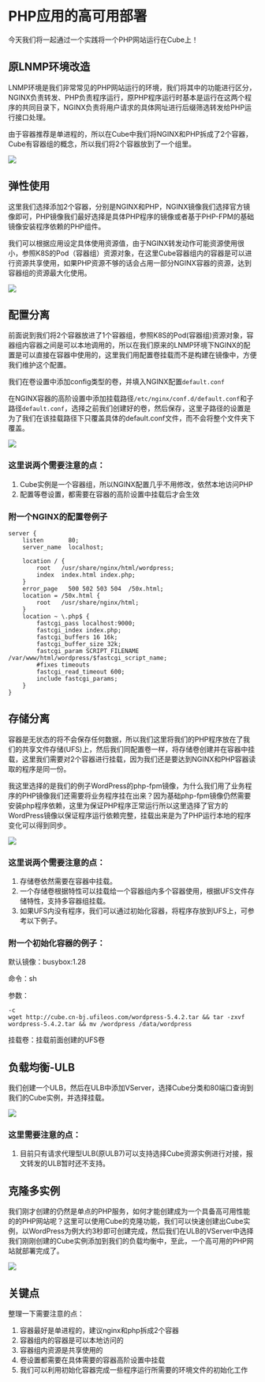 # PHP应用的高可用部署

今天我们将一起通过一个实践将一个PHP网站运行在Cube上！

## 原LNMP环境改造

LNMP环境是我们非常常见的PHP网站运行的环境，我们将其中的功能进行区分，NGINX负责转发、PHP负责程序运行，原PHP程序运行时基本是运行在这两个程序的共同目录下，NGINX负责将用户请求的具体网址进行后缀筛选转发给PHP运行接口处理。

由于容器推荐是单进程的，所以在Cube中我们将NGINX和PHP拆成了2个容器，Cube有容器组的概念，所以我们将2个容器放到了一个组里。

![](../images/quickstar/php-lnmp.png)

## 弹性使用

这里我们选择添加2个容器，分别是NGINX和PHP，NGINX镜像我们选择官方镜像即可，PHP镜像我们最好选择是具体PHP程序的镜像或者基于PHP-FPM的基础镜像安装程序依赖的PHP组件。

我们可以根据应用设定具体使用资源值，由于NGINX转发动作可能资源使用很小，参照K8S的Pod（容器组）资源对象，在这里Cube容器组内的容器是可以进行资源共享使用，如果PHP资源不够的话会占用一部分NGINX容器的资源，达到容器组的资源最大化使用。

![](../images/quickstar/php-2container.png)

## 配置分离

前面说到我们将2个容器放进了1个容器组，参照K8S的Pod(容器组)资源对象，容器组内容器之间是可以本地调用的，所以在我们原来的LNMP环境下NGINX的配置是可以直接在容器中使用的，这里我们用配置卷挂载而不是构建在镜像中，方便我们维护这个配置。

我们在卷设置中添加config类型的卷，并填入NGINX配置`default.conf`

在NGINX容器的高阶设置中添加挂载路径`/etc/nginx/conf.d/default.conf`和子路径`default.conf`，选择之前我们创建好的卷，然后保存，这里子路径的设置是为了我们在该挂载路径下只覆盖具体的default.conf文件，而不会将整个文件夹下覆盖。

![](../images/quickstar/php-config.png)

### 这里说两个需要注意的点：

1. Cube实例是一个容器组，所以NGINX配置几乎不用修改，依然本地访问PHP
2. 配置等卷设置，都需要在容器的高阶设置中挂载后才会生效

### 附一个NGINX的配置卷例子

```config
server {
    listen       80;
    server_name  localhost;

    location / {
        root   /usr/share/nginx/html/wordpress;
        index  index.html index.php;
    }
    error_page   500 502 503 504  /50x.html;
    location = /50x.html {
        root   /usr/share/nginx/html;
    }
    location ~ \.php$ {
        fastcgi_pass localhost:9000;
        fastcgi_index index.php;
        fastcgi_buffers 16 16k;
        fastcgi_buffer_size 32k;
        fastcgi_param SCRIPT_FILENAME /var/www/html/wordpress/$fastcgi_script_name;
        #fixes timeouts
        fastcgi_read_timeout 600;
        include fastcgi_params;
    }
}
```

## 存储分离

容器是无状态的将不会保存任何数据，所以我们这里将我们的PHP程序放在了我们的共享文件存储(UFS)上，然后我们同配置卷一样，将存储卷创建并在容器中挂载，这里我们需要对2个容器进行挂载，因为我们还是要达到NGINX和PHP容器读取的程序是同一份。

我这里选择的是我们的例子WordPress的php-fpm镜像，为什么我们用了业务程序的PHP镜像我们还需要将业务程序挂在出来？因为基础php-fpm镜像仍然需要安装php程序依赖，这里为保证PHP程序正常运行所以这里选择了官方的WordPress镜像以保证程序运行依赖完整，挂载出来是为了PHP运行本地的程序变化可以得到同步。

![](../images/quickstar/php-volume.png)

### 这里说两个需要注意的点：

1. 存储卷依然需要在容器中挂载。
2. 一个存储卷根据特性可以挂载给一个容器组内多个容器使用，根据UFS文件存储特性，支持多容器组挂载。
3. 如果UFS内没有程序，我们可以通过初始化容器，将程序存放到UFS上，可参考以下例子。

### 附一个初始化容器的例子：

默认镜像：busybox:1.28

命令：sh

参数：

```
-c
wget http://cube.cn-bj.ufileos.com/wordpress-5.4.2.tar && tar -zxvf wordpress-5.4.2.tar && mv /wordpress /data/wordpress
```

挂载卷：挂载前面创建的UFS卷

## 负载均衡-ULB

我们创建一个ULB，然后在ULB中添加VServer，选择Cube分类和80端口查询到我们的Cube实例，并选择挂载。

![](../images/quickstar/php-ulb.png)

### 这里需要注意的点：

1. 目前只有请求代理型ULB(原ULB7)可以支持选择Cube资源实例进行对接，报文转发的ULB暂时还不支持。

## 克隆多实例

我们刚才创建的仍然是单点的PHP服务，如何才能创建成为一个具备高可用性能的的PHP网站呢？这里可以使用Cube的克隆功能，我们可以快速创建出Cube实例，以WordPress为例大约3秒即可创建完成，然后我们在ULB的VServer中选择我们刚刚创建的Cube实例添加到我们的负载均衡中，至此，一个高可用的PHP网站就部署完成了。

![](../images/quickstar/php-clone.png)

## 关键点

整理一下需要注意的点：

1. 容器最好是单进程的，建议nginx和php拆成2个容器
2. 容器组内的容器是可以本地访问的
3. 容器组内资源是共享使用的
4. 卷设置都需要在具体需要的容器高阶设置中挂载
5. 我们可以利用初始化容器完成一些程序运行所需要的环境文件的初始化工作

